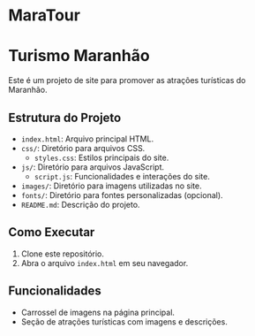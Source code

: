 # MaraTour
 
# Turismo Maranhão

Este é um projeto de site para promover as atrações turísticas do Maranhão.

## Estrutura do Projeto

- `index.html`: Arquivo principal HTML.
- `css/`: Diretório para arquivos CSS.
  - `styles.css`: Estilos principais do site.
- `js/`: Diretório para arquivos JavaScript.
  - `script.js`: Funcionalidades e interações do site.
- `images/`: Diretório para imagens utilizadas no site.
- `fonts/`: Diretório para fontes personalizadas (opcional).
- `README.md`: Descrição do projeto.

## Como Executar

1. Clone este repositório.
2. Abra o arquivo `index.html` em seu navegador.

## Funcionalidades

- Carrossel de imagens na página principal.
- Seção de atrações turísticas com imagens e descrições.
